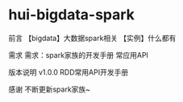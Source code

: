 # hui-bigdata-spark

前言
【bigdata】大数据spark相关
【实例】什么都有

需求
需求：spark家族的开发手册 常应用API

版本说明
v1.0.0 RDD常用API开发手册

感谢
不断更新spark家族~
